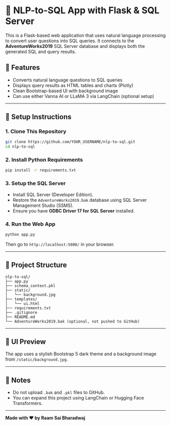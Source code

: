 # 🧠 NLP-to-SQL App with Flask & SQL Server

This is a Flask-based web application that uses natural language processing to convert user questions into SQL queries. It connects to the **AdventureWorks2019** SQL Server database and displays both the generated SQL and query results.

## 🌟 Features

- Converts natural language questions to SQL queries
- Displays query results as HTML tables and charts (Plotly)
- Clean Bootstrap-based UI with background image
- Can use either Vanna AI or LLaMA 3 via LangChain (optional setup)

---

## 🚀 Setup Instructions

### 1. Clone This Repository

```bash 
git clone https://github.com/YOUR_USERNAME/nlp-to-sql.git
cd nlp-to-sql
```

### 2. Install Python Requirements

```bash
pip install -r requirements.txt
```

### 3. Setup the SQL Server

- Install SQL Server (Developer Edition).
- Restore the `AdventureWorks2019.bak` database using SQL Server Management Studio (SSMS).
- Ensure you have **ODBC Driver 17 for SQL Server** installed.

### 4. Run the Web App

```bash
python app.py
```

Then go to `http://localhost:5000/` in your browser.

---

## 📁 Project Structure

```
nlp-to-sql/
├── app.py
├── schema_context.pkl
├── static/
│   └── background.jpg
├── templates/
│   └── ui.html
├── requirements.txt
├── .gitignore
├── README.md
└── AdventureWorks2019.bak (optional, not pushed to GitHub)
```
---

## 📸 UI Preview

The app uses a stylish Bootstrap 5 dark theme and a background image from `/static/background.jpg`.

---

## 🔐 Notes

- Do not upload `.bak` and `.pkl` files to GitHub.
- You can expand this project using LangChain or Hugging Face Transformers.

---

**Made with ❤️ by Raam Sai Bharadwaj**


